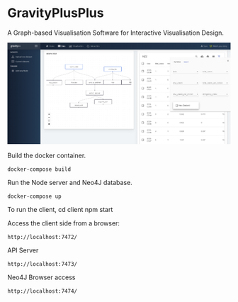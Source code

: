 # GravityPlusPlus
A Graph-based Visualisation Software for Interactive Visualisation Design.

![alt text](./assets/images/data-screenshot.png)

Build the docker container.

    docker-compose build
    
Run the Node server and Neo4J database.

    docker-compose up
    
To run the client, 
    cd client
    npm start

Access the client side from a browser:

    http://localhost:7472/

API Server

    http://localhost:7473/

Neo4J Browser access

    http://localhost:7474/

